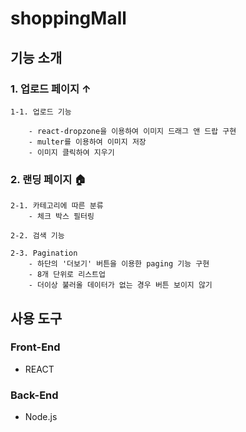 # shoppingMall

## 기능 소개
### 1. 업로드 페이지 ↑
```
1-1. 업로드 기능

    - react-dropzone을 이용하여 이미지 드래그 앤 드랍 구현
    - multer를 이용하여 이미지 저장
    - 이미지 클릭하여 지우기
```
    
### 2. 랜딩 페이지 🏠
```
2-1. 카테고리에 따른 분류
    - 체크 박스 필터링

2-2. 검색 기능

2-3. Pagination
    - 하단의 '더보기' 버튼을 이용한 paging 기능 구현
    - 8개 단위로 리스트업
    - 더이상 불러올 데이터가 없는 경우 버튼 보이지 않기
```


## 사용 도구
### Front-End
* REACT

### Back-End
* Node.js